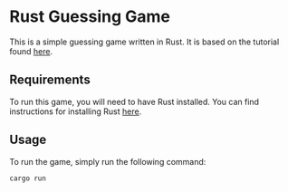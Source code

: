 # Rust Guessing Game

This is a simple guessing game written in Rust. It is based on the tutorial found [here](https://doc.rust-lang.org/book/ch02-00-guessing-game-tutorial.html).

## Requirements

To run this game, you will need to have Rust installed. You can find instructions for installing Rust [here](https://www.rust-lang.org/tools/install).

## Usage

To run the game, simply run the following command:

```bash
cargo run
```
